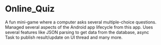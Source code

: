 # Online_Quiz
A fun mini-game where a computer asks several multiple-choice questions.
Managed several aspects of the Android app lifecycle from this app.
Uses several features like JSON parsing to get data from the database,
async Task to publish result/update on UI thread and many more.
